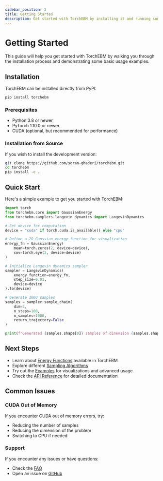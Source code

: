 ```yaml
---
sidebar_position: 2
title: Getting Started
description: Get started with TorchEBM by installing it and running some basic examples
---
```


# Getting Started

This guide will help you get started with TorchEBM by walking you through the installation process and demonstrating some basic usage examples.

## Installation

TorchEBM can be installed directly from PyPI:

```bash
pip install torchebm
```

### Prerequisites

- Python 3.8 or newer
- PyTorch 1.10.0 or newer
- CUDA (optional, but recommended for performance)

### Installation from Source

If you wish to install the development version:

```bash
git clone https://github.com/soran-ghaderi/torchebm.git
cd torchebm
pip install -e .
```

## Quick Start

Here's a simple example to get you started with TorchEBM:

```python
import torch
from torchebm.core import GaussianEnergy
from torchebm.samplers.langevin_dynamics import LangevinDynamics

# Set device for computation
device = "cuda" if torch.cuda.is_available() else "cpu"

# Define a 2D Gaussian energy function for visualization
energy_fn = GaussianEnergy(
    mean=torch.zeros(2, device=device),
    cov=torch.eye(2, device=device)
)

# Initialize Langevin dynamics sampler
sampler = LangevinDynamics(
    energy_function=energy_fn,
    step_size=0.01,
    device=device
).to(device)

# Generate 1000 samples
samples = sampler.sample_chain(
    dim=2,
    n_steps=100,
    n_samples=1000,
    return_trajectory=False
)

print(f"Generated {samples.shape[0]} samples of dimension {samples.shape[1]}")
```

## Next Steps

- Learn about [Energy Functions](./guides/energy_functions.md) available in TorchEBM
- Explore different [Sampling Algorithms](./guides/samplers.md)
- Try out the [Examples](./examples/index.md) for visualizations and advanced usage
- Check the [API Reference](./api/index.md) for detailed documentation

## Common Issues

### CUDA Out of Memory

If you encounter CUDA out of memory errors, try:
- Reducing the number of samples
- Reducing the dimension of the problem
- Switching to CPU if needed

### Support

If you encounter any issues or have questions:
- Check the [FAQ](./faq.md)
- Open an issue on [GitHub](https://github.com/soran-ghaderi/torchebm/issues)

